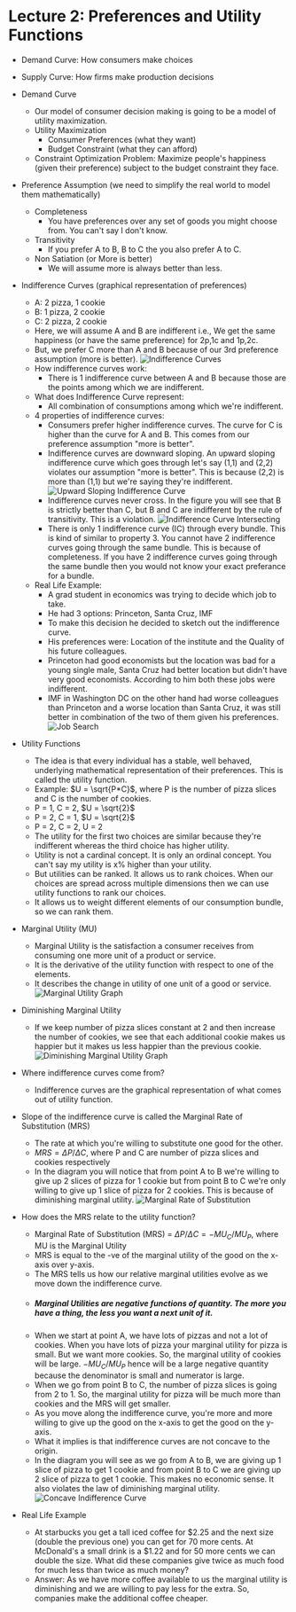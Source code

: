 # Lecture 2: Preferences and Utility Functions

* Demand Curve: How consumers make choices
* Supply Curve: How firms make production decisions

* Demand Curve
	* Our model of consumer decision making is going to be a model of utility maximization. 
	* Utility Maximization
		* Consumer Preferences (what they want)
		* Budget Constraint (what they can afford)
	* Constraint Optimization Problem: Maximize people's happiness (given their preference) subject to the budget constraint they face.

* Preference Assumption (we need to simplify the real world to model them mathematically)
	* Completeness
		* You have preferences over any set of goods you might choose from. You can't say I don't know. 
	* Transitivity
		* If you prefer A to B, B to C the you also prefer A to C.
	* Non Satiation (or More is better)
		* We will assume more is always better than less.

* Indifference Curves (graphical representation of preferences)
	* A: 2 pizza, 1 cookie
	* B: 1 pizza, 2 cookie
	* C: 2 pizza, 2 cookie
	* Here, we will assume A and B are indifferent i.e., We get the same happiness (or have the same preference) for 2p,1c and 1p,2c.
	* But, we prefer C more than A and B because of our 3rd preference assumption (more is better).
	![Indifference Curves](../assets/indifference_curves.png)
	* How indifference curves work:
		* There is 1 indifference curve between A and B because those are the points among which we are indifferent. 
	* What does Indifference Curve represent:
		* All combination of consumptions among which we're indifferent. 
	* 4 properties of indifference curves:
		* Consumers prefer higher indifference curves. The curve for C is higher than the curve for A and B. This comes from our preference assumption "more is better".
		* Indifference curves are downward sloping. An upward sloping indifference curve which goes through let's say (1,1) and (2,2) violates our assumption "more is better". This is because (2,2) is more than (1,1) but we're saying they're indifferent. 
		![Upward Sloping Indifference Curve](../assets/upward_sloping_indifference_curves.png)
		* Indifference curves never cross. In the figure you will see that B is strictly better than C, but B and C are indifferent by the rule of transitivity. This is a violation. 
		![Indifference Curve Intersecting](../assets/indifference_curves_intersecting.png)
		* There is only 1 indifference curve (IC) through every bundle. This is kind of similar to property 3. You cannot have 2 indifference curves going through the same bundle. This is because of completeness. If you have 2 indifference curves going through the same bundle then you would not know your exact preferance for a bundle. 
	* Real Life Example:
		* A grad student in economics was trying to decide which job to take. 
		* He had 3 options: Princeton, Santa Cruz, IMF
		* To make this decision he decided to sketch out the indifference curve. 
		* His preferences were: Location of the institute and the Quality of his future colleagues. 
		* Princeton had good economists but the location was bad for a young single male, Santa Cruz had better location but didn't have very good economists. According to him both these jobs were indifferent. 
		* IMF in Washington DC on the other hand had worse colleagues than Princeton and a worse location than Santa Cruz, it was still better in combination of the two of them given his preferences. 
		![Job Search](../assets/job_search.png)

* Utility Functions
	* The idea is that every individual has a stable, well behaved, underlying mathematical representation of their preferences. This is called the utility function.   
	* Example: $U = \sqrt{P*C}$, where P is the number of pizza slices and C is the number of cookies.
	* P = 1, C = 2, $U = \sqrt{2}$
	* P = 2, C = 1, $U = \sqrt{2}$
	* P = 2, C = 2, U = 2
	* The utility for the first two choices are similar because they're indifferent whereas the third choice has higher utility. 
	* Utility is not a cardinal concept. It is only an ordinal concept. You can't say my utility is x% higher than your utility. 
	* But utilities can be ranked. It allows us to rank choices. When our choices are spread across multiple dimensions then we can use utility functions to rank our choices.
	* It allows us to weight different elements of our consumption bundle, so we can rank them. 

* Marginal Utility (MU)
	* Marginal Utility is the satisfaction a consumer receives from consuming one more unit of a product or service. 
	* It is the derivative of the utility function with respect to one of the elements. 
	* It describes the change in utility of one unit of a good or service. 
	![Marginal Utility Graph](../assets/marginal_utility_graph.png)

* Diminishing Marginal Utility
	* If we keep number of pizza slices constant at 2 and then increase the number of cookies, we see that each additional cookie makes us happier but it makes us less happier than the previous cookie.
	![Diminishing Marginal Utility Graph](../assets/diminishing_marginal_utility_graph.png)

* Where indifference curves come from?
	* Indifference curves are the graphical representation of what comes out of utility function. 

* Slope of the indifference curve is called the Marginal Rate of Substitution (MRS)
	* The rate at which you're willing to substitute one good for the other.
	* $MRS = \Delta{P}/\Delta{C}$, where P and C are number of pizza slices and cookies respectively
	* In the diagram you will notice that from point A to B we're willing to give up 2 slices of pizza for 1 cookie but from point B to C we're only willing to give up 1 slice of pizza for 2 cookies. This is because of diminishing marginal utility.
	![Marginal Rate of Substitution](../assets/marginal_rate_of_substitution.png)

* How does the MRS relate to the utility function?
	* Marginal Rate of Substitution (MRS) = $\Delta{P}/\Delta{C} = -MU_C/MU_P$, where MU is the Marginal Utility
	* MRS is equal to the -ve of the marginal utility of the good on the x-axis over y-axis.
	* The MRS tells us how our relative marginal utilities evolve as we move down the indifference curve. 
	* ##### Marginal Utilities are negative functions of quantity. The more you have a thing, the less you want a next unit of it.
	* When we start at point A, we have lots of pizzas and not a lot of cookies. When you have lots of pizza your marginal utility for pizza is small. But we want more cookies. So, the marginal utility of cookies will be large. $-MU_C/MU_P$ hence will be a large negative quantity because the denominator is small and numerator is large.
	* When we go from point B to C, the number of pizza slices is going from 2 to 1. So, the marginal utility for pizza will be much more than cookies and the MRS will get smaller.
	* As you move along the indifference curve, you're more and more willing to give up the good on the x-axis to get the good on the y-axis.
	* What it implies is that indifference curves are not concave to the origin.
	* In the diagram you will see as we go from A to B, we are giving up 1 slice of pizza to get 1 cookie and from point B to C we are giving up 2 slice of pizza to get 1 cookie. This makes no economic sense. It also violates the law of diminishing marginal utility. 
	![Concave Indifference Curve](../assets/concave_indifference_curve.png)

* Real Life Example
	* At starbucks you get a tall iced coffee for $2.25 and the next size (double the previous one) you can get for 70 more cents. At McDonald's a small drink is a $1.22 and for 50 more cents we can double the size. What did these companies give twice as much food for much less than twice as much money?
	* Answer: As we have more coffee available to us the marginal utility is diminishing and we are willing to pay less for the extra. So, companies make the additional coffee cheaper. 

